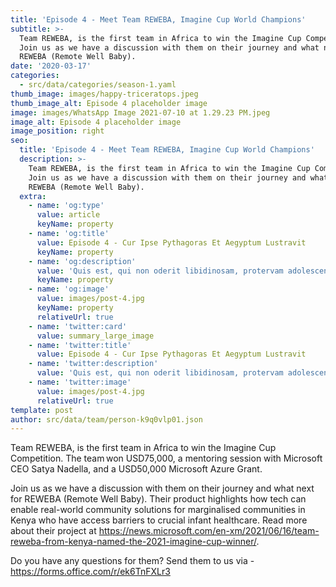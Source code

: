 ```yaml
---
title: 'Episode 4 - Meet Team REWEBA, Imagine Cup World Champions'
subtitle: >-
  Team REWEBA, is the first team in Africa to win the Imagine Cup Competition.
  Join us as we have a discussion with them on their journey and what next for
  REWEBA (Remote Well Baby).
date: '2020-03-17'
categories:
  - src/data/categories/season-1.yaml
thumb_image: images/happy-triceratops.jpeg
thumb_image_alt: Episode 4 placeholder image
image: images/WhatsApp Image 2021-07-10 at 1.29.23 PM.jpeg
image_alt: Episode 4 placeholder image
image_position: right
seo:
  title: 'Episode 4 - Meet Team REWEBA, Imagine Cup World Champions'
  description: >-
    Team REWEBA, is the first team in Africa to win the Imagine Cup Competition.
    Join us as we have a discussion with them on their journey and what next for
    REWEBA (Remote Well Baby).
  extra:
    - name: 'og:type'
      value: article
      keyName: property
    - name: 'og:title'
      value: Episode 4 - Cur Ipse Pythagoras Et Aegyptum Lustravit
      keyName: property
    - name: 'og:description'
      value: 'Quis est, qui non oderit libidinosam, protervam adolescentiam'
      keyName: property
    - name: 'og:image'
      value: images/post-4.jpg
      keyName: property
      relativeUrl: true
    - name: 'twitter:card'
      value: summary_large_image
    - name: 'twitter:title'
      value: Episode 4 - Cur Ipse Pythagoras Et Aegyptum Lustravit
    - name: 'twitter:description'
      value: 'Quis est, qui non oderit libidinosam, protervam adolescentiam'
    - name: 'twitter:image'
      value: images/post-4.jpg
      relativeUrl: true
template: post
author: src/data/team/person-k9q0vlp01.json
---
```


Team REWEBA, is the first team in Africa to win the Imagine Cup Competition. The team won USD75,000, a mentoring session with Microsoft CEO Satya Nadella, and a USD50,000 Microsoft Azure Grant.

Join us as we have a discussion with them on their journey and what next for REWEBA (Remote Well Baby). Their product highlights how tech can enable real-world community solutions for marginalised communities in Kenya who have access barriers to crucial infant healthcare. Read more about their project at https://news.microsoft.com/en-xm/2021/06/16/team-reweba-from-kenya-named-the-2021-imagine-cup-winner/.

Do you have any questions for them? Send them to us via - https://forms.office.com/r/ek6TnFXLr3